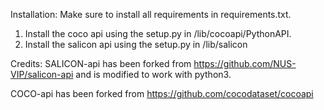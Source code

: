 Installation:
Make sure to install all requirements in requirements.txt.

1) Install the coco api using the setup.py in /lib/cocoapi/PythonAPI.
2) Install the salicon api using the setup.py in /lib/salicon

Credits:
SALICON-api has been forked from https://github.com/NUS-VIP/salicon-api and is modified to work with python3.

COCO-api has been forked from https://github.com/cocodataset/cocoapi
